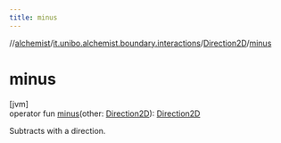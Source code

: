 ```yaml
---
title: minus
---
```

//[alchemist](../../../index.html)/[it.unibo.alchemist.boundary.interactions](../index.html)/[Direction2D](index.html)/[minus](minus.html)



# minus



[jvm]\
operator fun [minus](minus.html)(other: [Direction2D](index.html)): [Direction2D](index.html)



Subtracts with a direction.




